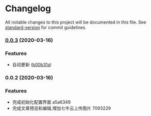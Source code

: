 # Changelog

All notable changes to this project will be documented in this file. See [standard-version](https://github.com/conventional-changelog/standard-version) for commit guidelines.

### [0.0.3](https://github.com/xyz327/hexo-ng-client/compare/v0.0.2...v0.0.3) (2020-03-16)


### Features

* 自动更新 ([b00b31a](https://github.com/xyz327/hexo-ng-client/commit/b00b31af9b63f0e4f06cb405f2d72ace930e9fe2))

### 0.0.2 (2020-03-16)


### Features

* 完成初始化配置界面 a5a6349
* 完成文章预览和编辑,增加七牛云上传图片 7093229
